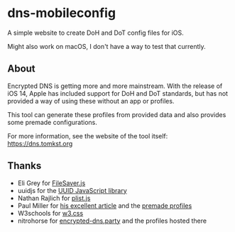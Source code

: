 # dns-mobileconfig
A simple website to create DoH and DoT config files for iOS. 

Might also work on macOS, I don't have a way to test that currently.

## About

Encrypted DNS is getting more and more mainstream. With the release of iOS 14, Apple has included support for DoH and DoT standards, but has not provided a way of using these without an app or profiles.

This tool can generate these profiles from provided data and also provides some premade configurations.

For more information, see the website of the tool itself: https://dns.tomkst.org

## Thanks

- Eli Grey for [FileSaver.js](https://github.com/eligrey/FileSaver.js)
- uuidjs for the [UUID JavaScript library](https://github.com/uuidjs/uuid)
- Nathan Rajlich for [plist.js](https://github.com/TooTallNate/plist.js)
- Paul Miller for [his excellent article](https://paulmillr.com/posts/encrypted-dns/) and the [premade profiles](https://github.com/paulmillr/encrypted-dns)
- W3schools for [w3.css](https://www.w3schools.com/w3css/)
- nitrohorse for [encrypted-dns.party](https://encrypted-dns.party) and the profiles hosted there
